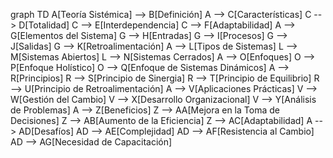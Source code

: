 graph TD
A[Teoría Sistémica] --> B[Definición]
A --> C[Características]
C --> D[Totalidad]
C --> E[Interdependencia] 
C --> F[Adaptabilidad]
A --> G[Elementos del Sistema]
G --> H[Entradas]
G --> I[Procesos]
G --> J[Salidas]
G --> K[Retroalimentación]
A --> L[Tipos de Sistemas]
L --> M[Sistemas Abiertos]
L --> N[Sistemas Cerrados]
A --> O[Enfoques]
O --> P[Enfoque Holístico]
O --> Q[Enfoque de Sistemas Dinámicos]
A --> R[Principios]
R --> S[Principio de Sinergia]
R --> T[Principio de Equilibrio]
R --> U[Principio de Retroalimentación]
A --> V[Aplicaciones Prácticas]
V --> W[Gestión del Cambio]
V --> X[Desarrollo Organizacional]
V --> Y[Análisis de Problemas]
A --> Z[Beneficios]
Z --> AA[Mejora en la Toma de Decisiones]
Z --> AB[Aumento de la Eficiencia]
Z --> AC[Adaptabilidad]
A --> AD[Desafíos]
AD --> AE[Complejidad]
AD --> AF[Resistencia al Cambio]
AD --> AG[Necesidad de Capacitación]
